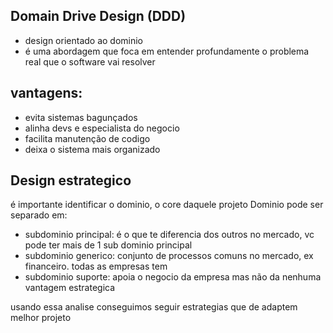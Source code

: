 ## Domain Drive Design (DDD)
- design orientado ao dominio
- é uma abordagem que foca em entender profundamente o problema real que o software vai resolver 

## vantagens:
 - evita sistemas bagunçados
 - alinha devs e especialista do negocio
 - facilita manutenção de codigo
 - deixa o sistema mais organizado


## Design estrategico
é importante identificar o dominio, o core daquele projeto
Dominio pode ser separado em:
- subdominio principal: é o que te diferencia dos outros no mercado, vc pode ter mais de 1 sub dominio principal
- subdominio generico: conjunto de processos comuns no mercado, ex financeiro. todas as empresas tem
- subdominio suporte: apoia o negocio da empresa mas não da nenhuma vantagem estrategica

usando essa analise conseguimos seguir estrategias que de adaptem melhor projeto

<!--stackedit_data:
eyJoaXN0b3J5IjpbMTM4MTM3MDg1MiwtMjU4NjU0Mjk2LDIxMj
I2OTY2MjQsLTE3NjkzNzE3MTQsMjUyMDg1MTk1XX0=
-->